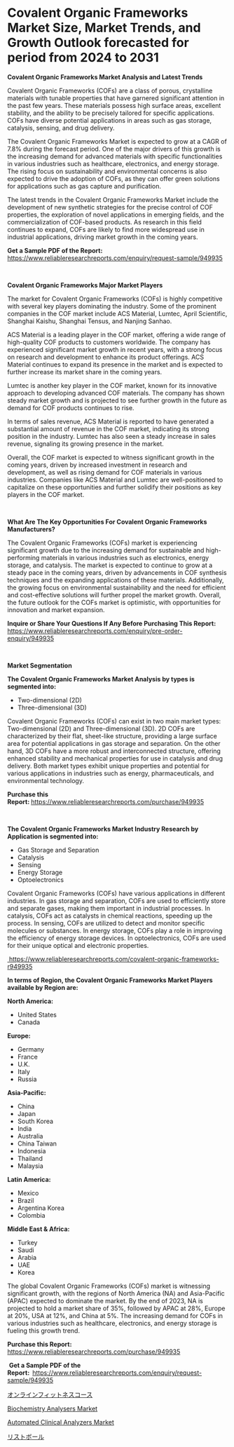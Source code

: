 <p><h1>Covalent Organic Frameworks Market Size, Market Trends, and Growth Outlook forecasted for period from 2024 to 2031</h1></p><p><strong>Covalent Organic Frameworks Market Analysis and Latest Trends</strong></p>
<p><p>Covalent Organic Frameworks (COFs) are a class of porous, crystalline materials with tunable properties that have garnered significant attention in the past few years. These materials possess high surface areas, excellent stability, and the ability to be precisely tailored for specific applications. COFs have diverse potential applications in areas such as gas storage, catalysis, sensing, and drug delivery.</p><p>The Covalent Organic Frameworks Market is expected to grow at a CAGR of 7.8% during the forecast period. One of the major drivers of this growth is the increasing demand for advanced materials with specific functionalities in various industries such as healthcare, electronics, and energy storage. The rising focus on sustainability and environmental concerns is also expected to drive the adoption of COFs, as they can offer green solutions for applications such as gas capture and purification.</p><p>The latest trends in the Covalent Organic Frameworks Market include the development of new synthetic strategies for the precise control of COF properties, the exploration of novel applications in emerging fields, and the commercialization of COF-based products. As research in this field continues to expand, COFs are likely to find more widespread use in industrial applications, driving market growth in the coming years.</p></p>
<p><strong>Get a Sample PDF of the Report:&nbsp;</strong> <a href="https://www.reliableresearchreports.com/enquiry/request-sample/949935">https://www.reliableresearchreports.com/enquiry/request-sample/949935</a></p>
<p>&nbsp;</p>
<p><strong>Covalent Organic Frameworks Major Market Players</strong></p>
<p><p>The market for Covalent Organic Frameworks (COFs) is highly competitive with several key players dominating the industry. Some of the prominent companies in the COF market include ACS Material, Lumtec, April Scientific, Shanghai Kaishu, Shanghai Tensus, and Nanjing Sanhao. </p><p>ACS Material is a leading player in the COF market, offering a wide range of high-quality COF products to customers worldwide. The company has experienced significant market growth in recent years, with a strong focus on research and development to enhance its product offerings. ACS Material continues to expand its presence in the market and is expected to further increase its market share in the coming years.</p><p>Lumtec is another key player in the COF market, known for its innovative approach to developing advanced COF materials. The company has shown steady market growth and is projected to see further growth in the future as demand for COF products continues to rise.</p><p>In terms of sales revenue, ACS Material is reported to have generated a substantial amount of revenue in the COF market, indicating its strong position in the industry. Lumtec has also seen a steady increase in sales revenue, signaling its growing presence in the market.</p><p>Overall, the COF market is expected to witness significant growth in the coming years, driven by increased investment in research and development, as well as rising demand for COF materials in various industries. Companies like ACS Material and Lumtec are well-positioned to capitalize on these opportunities and further solidify their positions as key players in the COF market.</p></p>
<p>&nbsp;</p>
<p><strong>What Are The Key Opportunities For Covalent Organic Frameworks Manufacturers?</strong></p>
<p><p>The Covalent Organic Frameworks (COFs) market is experiencing significant growth due to the increasing demand for sustainable and high-performing materials in various industries such as electronics, energy storage, and catalysis. The market is expected to continue to grow at a steady pace in the coming years, driven by advancements in COF synthesis techniques and the expanding applications of these materials. Additionally, the growing focus on environmental sustainability and the need for efficient and cost-effective solutions will further propel the market growth. Overall, the future outlook for the COFs market is optimistic, with opportunities for innovation and market expansion.</p></p>
<p><strong>Inquire or Share Your Questions If Any Before Purchasing This Report:</strong> <a href="https://www.reliableresearchreports.com/enquiry/pre-order-enquiry/949935">https://www.reliableresearchreports.com/enquiry/pre-order-enquiry/949935</a></p>
<p>&nbsp;</p>
<p><strong>Market Segmentation</strong></p>
<p><strong>The Covalent Organic Frameworks Market Analysis by types is segmented into:</strong></p>
<p><ul><li>Two-dimensional (2D)</li><li>Three-dimensional (3D)</li></ul></p>
<p><p>Covalent Organic Frameworks (COFs) can exist in two main market types: Two-dimensional (2D) and Three-dimensional (3D). 2D COFs are characterized by their flat, sheet-like structure, providing a large surface area for potential applications in gas storage and separation. On the other hand, 3D COFs have a more robust and interconnected structure, offering enhanced stability and mechanical properties for use in catalysis and drug delivery. Both market types exhibit unique properties and potential for various applications in industries such as energy, pharmaceuticals, and environmental technology.</p></p>
<p><strong>Purchase this Report:&nbsp;</strong><a href="https://www.reliableresearchreports.com/purchase/949935">https://www.reliableresearchreports.com/purchase/949935</a></p>
<p>&nbsp;</p>
<p><strong>The Covalent Organic Frameworks Market Industry Research by Application is segmented into:</strong></p>
<p><ul><li>Gas Storage and Separation</li><li>Catalysis</li><li>Sensing</li><li>Energy Storage</li><li>Optoelectronics</li></ul></p>
<p><p>Covalent Organic Frameworks (COFs) have various applications in different industries. In gas storage and separation, COFs are used to efficiently store and separate gases, making them important in industrial processes. In catalysis, COFs act as catalysts in chemical reactions, speeding up the process. In sensing, COFs are utilized to detect and monitor specific molecules or substances. In energy storage, COFs play a role in improving the efficiency of energy storage devices. In optoelectronics, COFs are used for their unique optical and electronic properties.</p></p>
<p><a href="https://www.reliableresearchreports.com/covalent-organic-frameworks-r949935">&nbsp;https://www.reliableresearchreports.com/covalent-organic-frameworks-r949935</a></p>
<p><strong>In terms of Region, the Covalent Organic Frameworks Market Players available by Region are:</strong></p>
<p>
    <p> <strong> North America: </strong>
        <ul>
            <li>United States</li>
            <li>Canada</li>
        </ul>
        </p> 
    <p> <strong> Europe: </strong>
        <ul>
            <li>Germany</li>
            <li>France</li>
            <li>U.K.</li>
            <li>Italy</li>
            <li>Russia</li>
        </ul>
        </p> 
    <p> <strong> Asia-Pacific: </strong>
        <ul>
            <li>China</li>
            <li>Japan</li>
            <li>South Korea</li>
            <li>India</li>
            <li>Australia</li>
            <li>China Taiwan</li>
            <li>Indonesia</li>
            <li>Thailand</li>
            <li>Malaysia</li>
        </ul>
        </p> 
    <p> <strong> Latin America: </strong>
        <ul>
            <li>Mexico</li>
            <li>Brazil</li>
            <li>Argentina Korea</li>
            <li>Colombia</li>
        </ul>
        </p> 
    <p> <strong> Middle East & Africa: </strong>
        <ul>
            <li>Turkey</li>
            <li>Saudi</li>
            <li>Arabia</li>
            <li>UAE</li>
            <li>Korea</li>
        </ul>
    </p>
    </p>
<p><p>The global Covalent Organic Frameworks (COFs) market is witnessing significant growth, with the regions of North America (NA) and Asia-Pacific (APAC) expected to dominate the market. By the end of 2023, NA is projected to hold a market share of 35%, followed by APAC at 28%, Europe at 20%, USA at 12%, and China at 5%. The increasing demand for COFs in various industries such as healthcare, electronics, and energy storage is fueling this growth trend.</p></p>
<p><strong>Purchase this Report: </strong><a href="https://www.reliableresearchreports.com/purchase/949935">https://www.reliableresearchreports.com/purchase/949935</a></p>
<p>&nbsp;<strong>Get a Sample PDF of the Report:&nbsp;&nbsp;</strong><a href="https://www.reliableresearchreports.com/enquiry/request-sample/949935">https://www.reliableresearchreports.com/enquiry/request-sample/949935</a></p>
<p><strong></strong></p>
<p><p><a href="https://github.com/LeoraEber/Market-Research-Report-List-1/blob/main/9316987174105.md">オンラインフィットネスコース</a></p><p><a href="https://github.com/btwcqfvq34/Market-Research-Report-List-1/blob/main/biochemistry-analysers-market.md">Biochemistry Analysers Market</a></p><p><a href="https://github.com/sleepman642/Market-Research-Report-List-1/blob/main/automated-clinical-analyzers-market.md">Automated Clinical Analyzers Market</a></p><p><a href="https://github.com/tubbs463/Market-Research-Report-List-1/blob/main/2456730174104.md">リストボール</a></p></p>